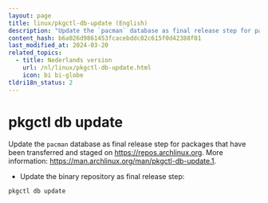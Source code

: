 ```yaml
---
layout: page
title: linux/pkgctl-db-update (English)
description: "Update the `pacman` database as final release step for packages that have been transferred and staged on <https://repos.archlinux.org>."
content_hash: b6a026d9861453fcacebddc82c615f0d42388f01
last_modified_at: 2024-03-20
related_topics:
  - title: Nederlands version
    url: /nl/linux/pkgctl-db-update.html
    icon: bi bi-globe
tldri18n_status: 2
---
```

# pkgctl db update

Update the `pacman` database as final release step for packages that have been transferred and staged on <https://repos.archlinux.org>.
More information: <https://man.archlinux.org/man/pkgctl-db-update.1>.

- Update the binary repository as final release step:

`pkgctl db update`
